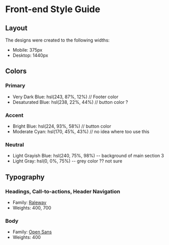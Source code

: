 # Front-end Style Guide

## Layout

The designs were created to the following widths:

- Mobile: 375px
- Desktop: 1440px

## Colors

### Primary

- Very Dark Blue: hsl(243, 87%, 12%)  // Footer color
- Desaturated Blue: hsl(238, 22%, 44%) // button color ? 

### Accent

- Bright Blue: hsl(224, 93%, 58%) // button color 
- Moderate Cyan: hsl(170, 45%, 43%) // no idea where too use this

### Neutral

- Light Grayish Blue: hsl(240, 75%, 98%) -- background of main section 3
- Light Gray: hsl(0, 0%, 75%)  -- grey color ?? not sure

## Typography

### Headings, Call-to-actions, Header Navigation

- Family: [Raleway](https://fonts.google.com/specimen/Raleway)
- Weights: 400, 700

### Body

- Family: [Open Sans](https://fonts.google.com/specimen/Open+Sans)
- Weights: 400